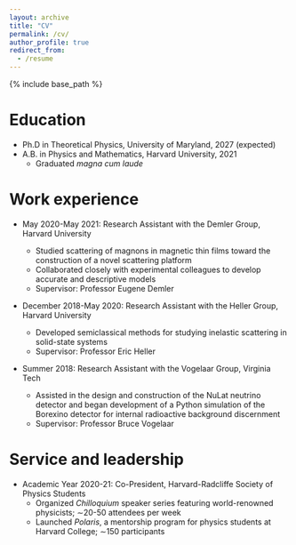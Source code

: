 ```yaml
---
layout: archive
title: "CV"
permalink: /cv/
author_profile: true
redirect_from:
  - /resume
---
```


{% include base_path %}

Education
======
* Ph.D in Theoretical Physics, University of Maryland, 2027 (expected)
* A.B. in Physics and Mathematics, Harvard University, 2021
  * Graduated _magna cum laude_

Work experience
======
* May 2020-May 2021: Research Assistant with the Demler Group, Harvard University
  * Studied scattering of magnons in magnetic thin films toward the construction of a novel scattering platform
  * Collaborated closely with experimental colleagues to develop accurate and descriptive models
  * Supervisor: Professor Eugene Demler

* December 2018-May 2020: Research Assistant with the Heller Group, Harvard University
  * Developed semiclassical methods for studying inelastic scattering in solid-state systems
  * Supervisor: Professor Eric Heller
  
* Summer 2018: Research Assistant with the Vogelaar Group, Virginia Tech
  * Assisted in the design and construction of the NuLat neutrino detector and began development of a Python simulation of the Borexino detector for internal radioactive background discernment
  * Supervisor: Professor Bruce Vogelaar
  
Service and leadership
======
* Academic Year 2020-21: Co-President, Harvard-Radcliffe Society of Physics Students
  * Organized _Chilloquium_ speaker series featuring world-renowned physicists; ∼20-50 attendees per week
  * Launched _Polaris_, a mentorship program for physics students at Harvard College; ∼150 participants


<!-- Publications
======
  <ul>{% for post in site.publications %}
    {% include archive-single-cv.html %}
  {% endfor %}</ul>
  
Talks
======
  <ul>{% for post in site.talks %}
    {% include archive-single-talk-cv.html %}
  {% endfor %}</ul>
  
Teaching
======
  <ul>{% for post in site.teaching %}
    {% include archive-single-cv.html %}
  {% endfor %}</ul>
 
 -->
